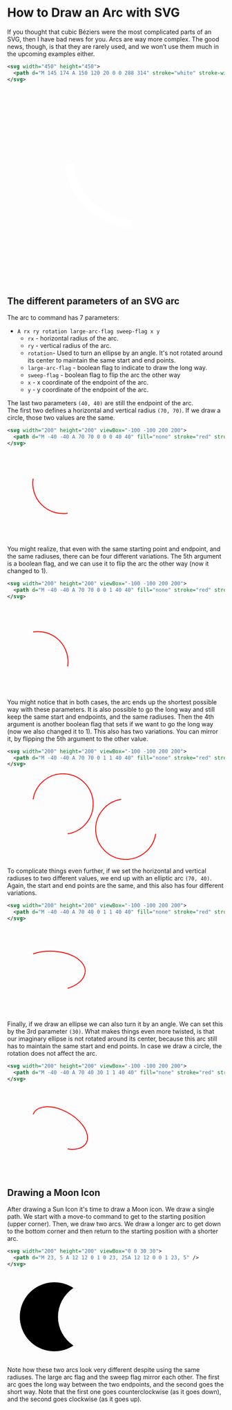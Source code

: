 # How to Draw an Arc with SVG

If you thought that cubic Béziers were the most complicated parts of an SVG, then I have bad news for you. Arcs are 
way more complex. The good news, though, is that they are rarely used, and we won’t use them much in the upcoming 
examples either.

```svg
<svg width="450" height="450">
  <path d="M 145 174 A 150 120 20 0 0 288 314" stroke="white" stroke-width="20" fill="none" />
</svg>
```

<svg width="450" height="450">
  <path d="M 145 174 A 150 120 20 0 0 288 314" stroke="white" stroke-width="20" fill="none" />
</svg>

## The different parameters of an SVG arc

The arc to command has 7 parameters:  
* `A rx ry rotation large-arc-flag sweep-flag x y`
  * `rx` - horizontal radius of the arc.
  * `ry` - vertical radius of the arc.
  * `rotation`- Used to turn an ellipse by an angle. It's not rotated around its center to maintain the same start and end points.
  * `large-arc-flag` - boolean flag to indicate to draw the long way.
  * `sweep-flag` - boolean flag to flip the arc the other way
  * `x` - x coordinate of the endpoint of the arc.
  * `y` - y coordinate of the endpoint of the arc.

The last two parameters `(40, 40)` are still the endpoint of the arc.  
The first two defines a horizontal and vertical radius `(70, 70)`. If we draw a circle, those two values are the same.

```svg
<svg width="200" height="200" viewBox="-100 -100 200 200">
  <path d="M -40 -40 A 70 70 0 0 0 40 40" fill="none" stroke="red" stroke-width="2"/>
</svg>
```

<svg width="200" height="200" viewBox="-100 -100 200 200">
  <path d="M -40 -40 A 70 70 0 0 0 40 40" fill="none" stroke="red" stroke-width="2"/>
</svg>

You might realize, that even with the same starting point and endpoint, and the same radiuses, there can be 
four different variations. The 5th argument is a boolean flag, and we can use it to flip the arc the other way 
(now it changed to 1).

```svg
<svg width="200" height="200" viewBox="-100 -100 200 200">
  <path d="M -40 -40 A 70 70 0 0 1 40 40" fill="none" stroke="red" stroke-width="2"/>
</svg>
```

<svg width="200" height="200" viewBox="-100 -100 200 200">
  <path d="M -40 -40 A 70 70 0 0 1 40 40" fill="none" stroke="red" stroke-width="2"/>
</svg>

You might notice that in both cases, the arc ends up the shortest possible way with these parameters. It is also 
possible to go the long way and still keep the same start and endpoints, and the same radiuses. Then the 4th argument 
is another boolean flag that sets if we want to go the long way (now we also changed it to 1). This also has two 
variations. You can mirror it, by flipping the 5th argument to the other value.

```svg
<svg width="200" height="200" viewBox="-100 -100 200 200">
  <path d="M -40 -40 A 70 70 0 1 1 40 40" fill="none" stroke="red" stroke-width="2"/>
</svg>
```

<svg width="200" height="200" viewBox="-100 -100 200 200">
  <path d="M -40 -40 A 70 70 0 1 1 40 40" fill="none" stroke="red" stroke-width="2"/>
</svg>

<svg width="200" height="200" viewBox="-100 -100 200 200">
  <path d="M -40 -40 A 70 70 0 1 0 40 40" fill="none" stroke="red" stroke-width="2"/>
</svg>

To complicate things even further, if we set the horizontal and vertical radiuses to two different values, we end up 
with an elliptic arc `(70, 40)`. Again, the start and end points are the same, and this also has four different 
variations.

```svg
<svg width="200" height="200" viewBox="-100 -100 200 200">
  <path d="M -40 -40 A 70 40 0 1 1 40 40" fill="none" stroke="red" stroke-width="2"/>
</svg>
```

<svg width="200" height="200" viewBox="-100 -100 200 200">
  <path d="M -40 -40 A 70 40 0 1 1 40 40" fill="none" stroke="red" stroke-width="2"/>
</svg>

Finally, if we draw an ellipse we can also turn it by an angle. We can set this by the 3rd parameter `(30)`. What makes 
things even more twisted, is that our imaginary ellipse is not rotated around its center, because this arc still has 
to maintain the same start and end points. In case we draw a circle, the rotation does not affect the arc.

```svg
<svg width="200" height="200" viewBox="-100 -100 200 200">
  <path d="M -40 -40 A 70 40 30 1 1 40 40" fill="none" stroke="red" stroke-width="2" />
</svg>
```

<svg width="200" height="200" viewBox="-100 -100 200 200">
  <path d="M -40 -40 A 70 40 30 1 1 40 40" fill="none" stroke="red" stroke-width="2" />
</svg>

## Drawing a Moon Icon

After drawing a Sun Icon it's time to draw a Moon icon. We draw a single path. We start with a move-to command to 
get to the starting position (upper corner). Then, we draw two arcs. We draw a longer arc to get down to the bottom 
corner and then return to the starting position with a shorter arc.

```svg
<svg width="200" height="200" viewBox="0 0 30 30">
  <path d="M 23, 5 A 12 12 0 1 0 23, 25A 12 12 0 0 1 23, 5" />
</svg>
```

<svg width="200" height="200" viewBox="0 0 30 30">
  <path d="M 23, 5 A 12 12 0 1 0 23 25 A 12 12 0 0 1 23 5" />
</svg>

Note how these two arcs look very different despite using the same radiuses. The large arc flag and the sweep flag 
mirror each other. The first arc goes the long way between the two endpoints, and the second goes the short way. 
Note that the first one goes counterclockwise (as it goes down), and the second goes clockwise (as it goes up).
